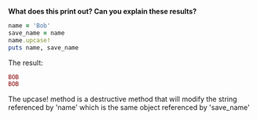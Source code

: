 **What does this print out? Can you explain these results?**

```Ruby
name = 'Bob'
save_name = name
name.upcase!
puts name, save_name
```

The result:

```Ruby
BOB
BOB
```

The upcase! method is a destructive method that will modify the string referenced by 'name'
which is the same object referenced by 'save_name'
